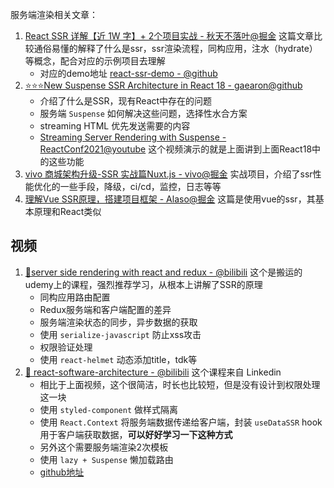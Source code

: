服务端渲染相关文章：

1. [React SSR 详解【近 1W 字】+ 2个项目实战 - 秋天不落叶@掘金](https://juejin.cn/post/6844904017487724557) 这篇文章比较通俗易懂的解释了什么是ssr，ssr渲染流程，同构应用，注水（hydrate）等概念，配合对应的示例项目去理解
   - 对应的demo地址 [react-ssr-demo - @github](https://github.com/yjdjiayou/react-ssr-demo)
2. [⭐️⭐️⭐️New Suspense SSR Architecture in React 18 - gaearon@github](https://github.com/reactwg/react-18/discussions/37)
   - 介绍了什么是SSR，现有React中存在的问题
   - 服务端 `Suspense` 如何解决这些问题，选择性水合方案
   - streaming HTML 优先发送需要的内容
   - [Streaming Server Rendering with Suspense - ReactConf2021@youtube](https://www.youtube.com/watch?v=pj5N-Khihgc&ab_channel=ReactConf2021) 这个视频演示的就是上面讲到上面React18中的这些功能
3. [vivo 商城架构升级-SSR 实战篇Nuxt.js - vivo@掘金](https://juejin.cn/post/6908883342034632712) 实战项目，介绍了ssr性能优化的一些手段，降级，ci/cd，监控，日志等等
4. [理解Vue SSR原理，搭建项目框架 - Alaso@掘金](https://juejin.cn/post/6950802238524620837) 这篇是使用vue的ssr，其基本原理和React类似





## 视频

1. [🚀server side rendering with react and redux - @bilibili](https://www.bilibili.com/video/BV194411t7aq?p=1) 这个是搬运的udemy上的课程，强烈推荐学习，从根本上讲解了SSR的原理
   - 同构应用路由配置
   - Redux服务端和客户端配置的差异
   - 服务端渲染状态的同步，异步数据的获取
   - 使用 `serialize-javascript` 防止xss攻击
   - 权限验证处理
   - 使用 `react-helmet` 动态添加title，tdk等
2. [🚀 react-software-architecture - @bilibili](https://www.bilibili.com/video/BV1MS4y167Bz) 这个课程来自 Linkedin
   - 相比于上面视频，这个很简洁，时长也比较短，但是没有设计到权限处理这一块
   - 使用 `styled-component` 做样式隔离
   - 使用 `React.Context` 将服务端数据传递给客户端，封装 `useDataSSR` hook 用于客户端获取数据，**可以好好学习一下这种方式**
   - 另外这个需要服务端渲染2次模板
   - 使用 `lazy + Suspense` 懒加载路由
   - [github地址](https://github.com/LinkedInLearning/react-software-architecture-2884265)


